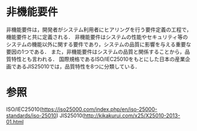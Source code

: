 # 非機能要件
非機能要件は，開発者がシステム利用者にヒアリングを行う要件定義の工程で，機能要件と共に定義される．
非機能要件はシステムの性能やセキュリティ等のシステムの機能以外に関する要件であり，システムの品質に影響を与える重要な要因の1つである．
また，非機能要件はシステムの品質と関係することから，品質特性とも言われる．
国際規格であるISO/IEC25010をもとにした日本の産業企画であるJIS25010では，品質特性を8つに分類している．

# 参照
ISO/IEC25010(https://iso25000.com/index.php/en/iso-25000-standards/iso-25010)
JIS25010(http://kikakurui.com/x25/X25010-2013-01.html